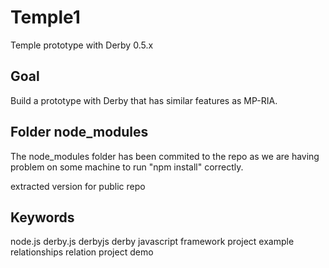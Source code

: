 Temple1
=======

Temple prototype with Derby 0.5.x

## Goal

Build a prototype with Derby that has similar features as MP-RIA.

## Folder node_modules

The node_modules folder has been commited to the repo as we are having problem on some machine to run "npm install" correctly.

extracted version for public repo

## Keywords

node.js derby.js derbyjs derby javascript framework project example relationships relation project demo
